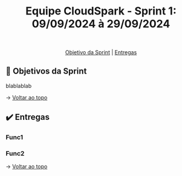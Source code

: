 <h1 align="center"> Equipe CloudSpark - Sprint 1: 09/09/2024 à 29/09/2024 </h1>

<br id="topo">
<p align="center">
    <a href="#objetivo">Objetivo da Sprint</a>  |  
    <a href="#entrega">Entregas</a>
</p>

<span id="objetivo">

## :dart: Objetivos da Sprint
blablablab

→ [Voltar ao topo](#topo)

<span id="entrega">

## :heavy_check_mark: Entregas

### Func1

### Func2

→ [Voltar ao topo](#topo)
